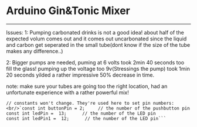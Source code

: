 # Arduino Gin&Tonic Mixer
____
Issues: 
1: Pumping carbonated drinks is not a good idea! about half of the expected volum comes out and it comes out uncarbonated since the liquid and carbon get seperated in the small tube(dont know if the size of the tube makes any difference..)

2: Bigger pumps are needed, puming at 6 volts took 2min 40 seconds too fill the glass! pumping up the voltage too 9v(Stressings the pump) took 1min 20 seconds yilded a rather impressive 50% decrease in time.

note: make sure your tubes are going too the right location, had an unfortunate experience with a rather powerful mix! 

```
// constants won't change. They're used here to set pin numbers:
<br/>`const int buttonPin = 2;     // the number of the pushbutton pin
const int ledPin =  13;      // the number of the LED pin
const int ledPin1 =  12;      // the number of the LED pin```
